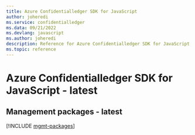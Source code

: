 ```yaml
---
title: Azure Confidentialledger SDK for JavaScript
author: joheredi
ms.service: confidentialledger
ms.data: 09/21/2022
ms.devlang: javascript
ms.author: joheredi
description: Reference for Azure Confidentialledger SDK for JavaScript
ms.topic: reference
---
```

# Azure Confidentialledger SDK for JavaScript - latest

## Management packages - latest
[!INCLUDE [mgmt-packages](confidentialledger-mgmt-index.md)]